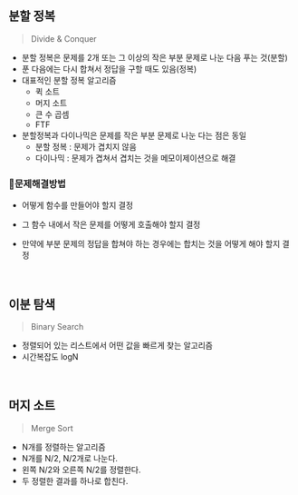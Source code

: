 ## 분할 정복

> Divide & Conquer

- 분할 정복은 문제를 2개 또는 그 이상의 작은 부분 문제로 나눈 다음 푸는 것(분할)
- 푼 다음에는 다시 합쳐서 정답을 구할 때도 있음(정복)
- 대표적인 분할 정복 알고리즘
  - 퀵 소트
  - 머지 소트
  - 큰 수 곱셈
  - FTF
- 분할정복과 다이나믹은 문제를 작은 부분 문제로 나눈 다는 점은 동일
  - 분할 정복 : 문제가 겹치지 않음
  - 다이나믹 : 문제가 겹쳐서 겹치는 것을 메모이제이션으로 해결

### 🤔문제해결방법

- 어떻게 함수를 만들어야 할지 결정
- 그 함수 내에서 작은 문제를 어떻게 호출해야 할지 결정
- 만약에 부분 문제의 정답을 합쳐야 하는 경우에는 합치는 것을 어떻게 해야 할지 결정

  <br>

## 이분 탐색

> Binary Search

- 정렬되어 있는 리스트에서 어떤 값을 빠르게 찾는 알고리즘
- 시간복잡도 logN

<br>

## 머지 소트

> Merge Sort

- N개를 정렬하는 알고리즘
- N개를 N/2, N/2개로 나눈다.
- 왼쪽 N/2와 오른쪽 N/2를 정렬한다.
- 두 정렬한 결과를 하나로 합친다.
